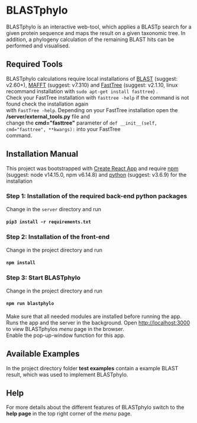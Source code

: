 # BLASTphylo

BLASTphylo is an interactive web-tool, which applies a BLASTp search for a given protein sequence and maps the result on a given taxonomic tree. In addition, a phylogeny calculation of the remaining BLAST hits can be performed and visualised.


## Required Tools

BLASTphylo calculations require local installations of [BLAST](https://www.ncbi.nlm.nih.gov/books/NBK279690/) (suggest: v2.60+), [MAFFT](https://mafft.cbrc.jp/alignment/software/index.html) (suggest: v7.310) and [FastTree](http://www.microbesonline.org/fasttree/) (suggest: v2.1.10, linux recommand installation with `sudo apt-get install fasttree`) . <br>
Check your FastTree installation with `fasttree -help` if the command is not found check the installation again <br>
with `FastTree -help`. Depending on your FastTree installation open the **/server/external_tools.py** file and <br>
change the **cmd="fasttree"** parameter of `def __init__(self, cmd="fasttree", **kwargs):` into your FastTree <br>
command. 


## Installation Manual

This project was bootstrapped with [Create React App](https://github.com/facebook/create-react-app) and require [npm](https://www.npmjs.com/get-npm) (suggest: node v14.15.0, npm v6.14.8) and [python](https://www.python.org/) (suggest: v3.6.9) for the installation

### Step 1: Installation of the required back-end python packages

Change in the `server` directory and run 
#### `pip3 install -r requirements.txt`  


### Step 2: Installation of the front-end

Change in the project directory and run 
#### `npm install` 

### Step 3: Start BLASTphylo

Change in the project directory and run
#### `npm run blastphylo`
Make sure that all needed modules are installed before running the app.
Runs the app and the server in the background.
Open [http://localhost:3000](http://localhost:3000) to view BLASTphylos 
*menu* page in the browser. <br>
Enable the pop-up-window function for this app. 

## Available Examples

In the project directory folder **test examples** contain a example BLAST
result, which was used to implement BLASTphylo.



## Help
For more details about the different features of BLASTphylo switch
to the **help page** in the top right corner of the *menu* page.

